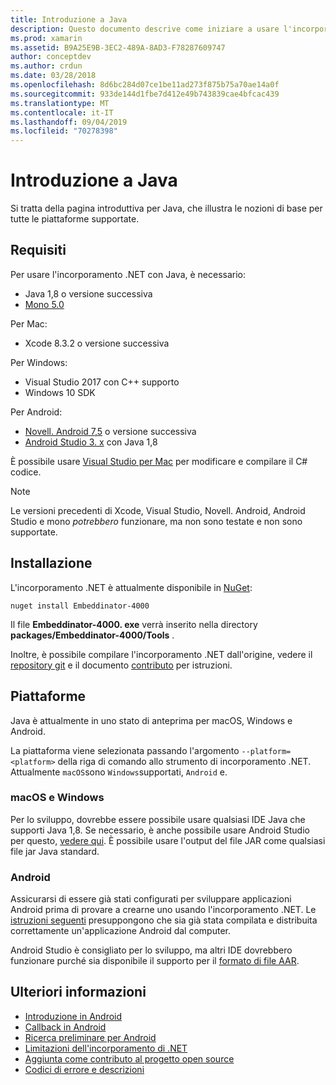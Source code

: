 ```yaml
---
title: Introduzione a Java
description: Questo documento descrive come iniziare a usare l'incorporamento .NET con Java. Vengono illustrati i requisiti di sistema, l'installazione e le piattaforme supportate.
ms.prod: xamarin
ms.assetid: B9A25E9B-3EC2-489A-8AD3-F78287609747
author: conceptdev
ms.author: crdun
ms.date: 03/28/2018
ms.openlocfilehash: 8d6bc284d07ce1be11ad273f875b75a70ae14a0f
ms.sourcegitcommit: 933de144d1fbe7d412e49b743839cae4bfcac439
ms.translationtype: MT
ms.contentlocale: it-IT
ms.lasthandoff: 09/04/2019
ms.locfileid: "70278398"
---
```

# <a name="getting-started-with-java"></a>Introduzione a Java

Si tratta della pagina introduttiva per Java, che illustra le nozioni di base per tutte le piattaforme supportate.

## <a name="requirements"></a>Requisiti

Per usare l'incorporamento .NET con Java, è necessario:

* Java 1,8 o versione successiva
* [Mono 5.0](https://www.mono-project.com/download/)

Per Mac:

* Xcode 8.3.2 o versione successiva

Per Windows:

* Visual Studio 2017 con C++ supporto
* Windows 10 SDK

Per Android:

* [Novell. Android 7,5](https://visualstudio.microsoft.com/xamarin/) o versione successiva
* [Android Studio 3. x](https://developer.android.com/studio/index.html) con Java 1,8

È possibile usare [Visual Studio per Mac](https://visualstudio.microsoft.com/vs/mac/) per modificare e compilare il C# codice.

> [!NOTE]
> Le versioni precedenti di Xcode, Visual Studio, Novell. Android, Android Studio e mono _potrebbero_ funzionare, ma non sono testate e non sono supportate.

## <a name="installation"></a>Installazione

L'incorporamento .NET è attualmente disponibile in [NuGet](https://www.nuget.org/packages/Embeddinator-4000/):

```shell
nuget install Embeddinator-4000
```

Il file **Embeddinator-4000. exe** verrà inserito nella directory **packages/Embeddinator-4000/Tools** .

Inoltre, è possibile compilare l'incorporamento .NET dall'origine, vedere il [repository git](https://github.com/mono/Embeddinator-4000/) e il documento [contributo](https://github.com/mono/Embeddinator-4000/blob/master/Contributing.md) per istruzioni.

## <a name="platforms"></a>Piattaforme

Java è attualmente in uno stato di anteprima per macOS, Windows e Android.

La piattaforma viene selezionata passando l'argomento `--platform=<platform>` della riga di comando allo strumento di incorporamento .NET. Attualmente `macOS`sono `Windows`supportati, `Android` e.

### <a name="macos-and-windows"></a>macOS e Windows

Per lo sviluppo, dovrebbe essere possibile usare qualsiasi IDE Java che supporti Java 1,8. Se necessario, è anche possibile usare Android Studio per questo, [vedere qui](https://stackoverflow.com/questions/16626810/can-android-studio-be-used-to-run-standard-java-projects). È possibile usare l'output del file JAR come qualsiasi file jar Java standard.

### <a name="android"></a>Android

Assicurarsi di essere già stati configurati per sviluppare applicazioni Android prima di provare a crearne uno usando l'incorporamento .NET. Le [istruzioni seguenti](~/tools/dotnet-embedding/get-started/java/android.md) presuppongono che sia già stata compilata e distribuita correttamente un'applicazione Android dal computer.

Android Studio è consigliato per lo sviluppo, ma altri IDE dovrebbero funzionare purché sia disponibile il supporto per il [formato di file AAR](https://developer.android.com/studio/projects/android-library.html).

## <a name="further-reading"></a>Ulteriori informazioni

* [Introduzione in Android](~/tools/dotnet-embedding/get-started/java/android.md)
* [Callback in Android](~/tools/dotnet-embedding/android/callbacks.md)
* [Ricerca preliminare per Android](~/tools/dotnet-embedding/android/index.md)
* [Limitazioni dell'incorporamento di .NET](~/tools/dotnet-embedding/limitations.md)
* [Aggiunta come contributo al progetto open source](https://github.com/mono/Embeddinator-4000/blob/master/Contributing.md)
* [Codici di errore e descrizioni](~/tools/dotnet-embedding/errors.md)

